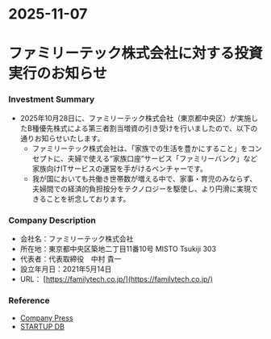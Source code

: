 2025-11-07
===
# ファミリーテック株式会社に対する投資実行のお知らせ
### Investment Summary
* 2025年10月28日に、ファミリーテック株式会社（東京都中央区）が実施したB種優先株式による第三者割当増資の引き受けを行いましたので、以下の通りお知らせいたします。
  * ファミリーテック株式会社は、「家族での生活を豊かにすること」をコンセプトに、夫婦で使える“家族口座”サービス「ファミリーバンク」など家族向けITサービスの運営を手がけるベンチャーです。
  * 我が国においても共働き世帯数が増える中で、家事・育児のみならず、夫婦間での経済的負担按分をテクノロジーを駆使し、より円滑に実現できることを祈念しております。

### Company Description
* 会社名：ファミリーテック株式会社
* 所在地：東京都中央区築地二丁目11番10号 MISTO Tsukiji 303
* 代表者：代表取締役　中村 貴一
* 設立年月日：2021年5月14日
* URL： [https://familytech.co.jp/](https://familytech.co.jp/)

### Reference
* [Company Press](https://prtimes.jp/main/html/searchrlp/company_id/95623)
* [STARTUP DB](https://startup-db.com/companies/dYj8JyYUNm5JOxDr)
